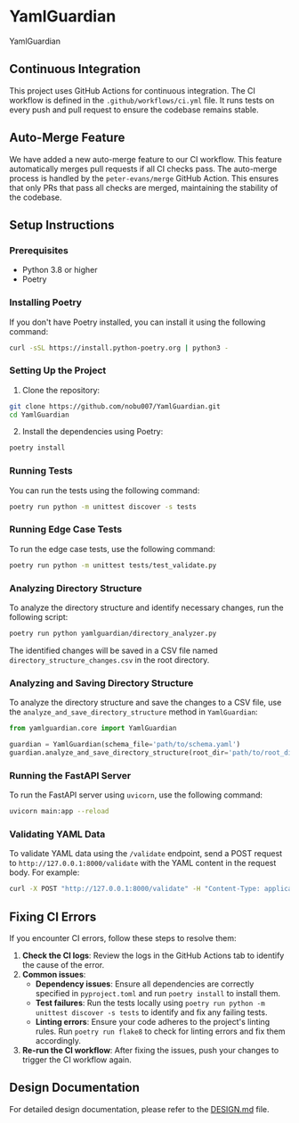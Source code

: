 # YamlGuardian
YamlGuardian

## Continuous Integration

This project uses GitHub Actions for continuous integration. The CI workflow is defined in the `.github/workflows/ci.yml` file. It runs tests on every push and pull request to ensure the codebase remains stable.

## Auto-Merge Feature

We have added a new auto-merge feature to our CI workflow. This feature automatically merges pull requests if all CI checks pass. The auto-merge process is handled by the `peter-evans/merge` GitHub Action. This ensures that only PRs that pass all checks are merged, maintaining the stability of the codebase.

## Setup Instructions

### Prerequisites

- Python 3.8 or higher
- Poetry

### Installing Poetry

If you don't have Poetry installed, you can install it using the following command:

```sh
curl -sSL https://install.python-poetry.org | python3 -
```

### Setting Up the Project

1. Clone the repository:

```sh
git clone https://github.com/nobu007/YamlGuardian.git
cd YamlGuardian
```

2. Install the dependencies using Poetry:

```sh
poetry install
```

### Running Tests

You can run the tests using the following command:

```sh
poetry run python -m unittest discover -s tests
```

### Running Edge Case Tests

To run the edge case tests, use the following command:

```sh
poetry run python -m unittest tests/test_validate.py
```

### Analyzing Directory Structure

To analyze the directory structure and identify necessary changes, run the following script:

```sh
poetry run python yamlguardian/directory_analyzer.py
```

The identified changes will be saved in a CSV file named `directory_structure_changes.csv` in the root directory.

### Analyzing and Saving Directory Structure

To analyze the directory structure and save the changes to a CSV file, use the `analyze_and_save_directory_structure` method in `YamlGuardian`:

```python
from yamlguardian.core import YamlGuardian

guardian = YamlGuardian(schema_file='path/to/schema.yaml')
guardian.analyze_and_save_directory_structure(root_dir='path/to/root_dir', csv_file='path/to/output.csv')
```

### Running the FastAPI Server

To run the FastAPI server using `uvicorn`, use the following command:

```sh
uvicorn main:app --reload
```

### Validating YAML Data

To validate YAML data using the `/validate` endpoint, send a POST request to `http://127.0.0.1:8000/validate` with the YAML content in the request body. For example:

```sh
curl -X POST "http://127.0.0.1:8000/validate" -H "Content-Type: application/json" -d '{"yaml_content": "name: John\nage: 30"}'
```

## Fixing CI Errors

If you encounter CI errors, follow these steps to resolve them:

1. **Check the CI logs**: Review the logs in the GitHub Actions tab to identify the cause of the error.
2. **Common issues**:
   - **Dependency issues**: Ensure all dependencies are correctly specified in `pyproject.toml` and run `poetry install` to install them.
   - **Test failures**: Run the tests locally using `poetry run python -m unittest discover -s tests` to identify and fix any failing tests.
   - **Linting errors**: Ensure your code adheres to the project's linting rules. Run `poetry run flake8` to check for linting errors and fix them accordingly.
3. **Re-run the CI workflow**: After fixing the issues, push your changes to trigger the CI workflow again.

## Design Documentation

For detailed design documentation, please refer to the [DESIGN.md](DESIGN.md) file.
